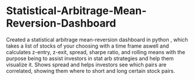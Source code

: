 # Statistical-Arbitrage-Mean-Reversion-Dashboard
Created a statistical arbitrage mean-reversion dashboard in python , which takes a list of stocks of your choosing with a time frame aswell and calculates z-entry, z-exit, spread, sharpe ratio, and rolling means with the purpose being to assist investors in stat arb strategies and help them visualize it. Shows spread and helps investors see which pairs are correlated, showing them where to short and long certain stock pairs.
